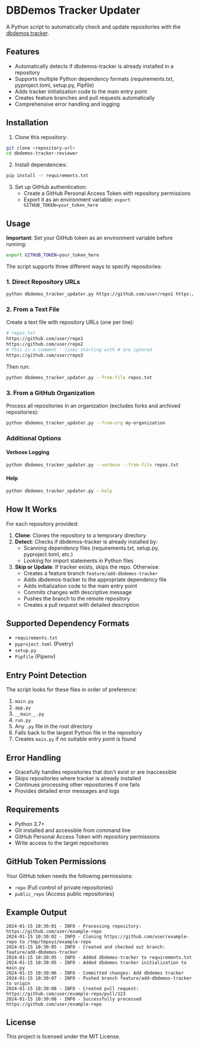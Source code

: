 # DBDemos Tracker Updater

A Python script to automatically check and update repositories with the [dbdemos tracker](https://github.com/databricks-field-eng/dbdemos-tracker).

## Features

- Automatically detects if dbdemos-tracker is already installed in a repository
- Supports multiple Python dependency formats (requirements.txt, pyproject.toml, setup.py, Pipfile)
- Adds tracker initialization code to the main entry point
- Creates feature branches and pull requests automatically
- Comprehensive error handling and logging

## Installation

1. Clone this repository:
```bash
git clone <repository-url>
cd dbdemos-tracker-reviewer
```

2. Install dependencies:
```bash
pip install -r requirements.txt
```

3. Set up GitHub authentication:
   - Create a GitHub Personal Access Token with repository permissions
   - Export it as an environment variable: `export GITHUB_TOKEN=your_token_here`

## Usage

**Important**: Set your GitHub token as an environment variable before running:
```bash
export GITHUB_TOKEN=your_token_here
```

The script supports three different ways to specify repositories:

### 1. Direct Repository URLs

```bash
python dbdemos_tracker_updater.py https://github.com/user/repo1 https://github.com/user/repo2
```

### 2. From a Text File

Create a text file with repository URLs (one per line):

```bash
# repos.txt
https://github.com/user/repo1
https://github.com/user/repo2
# This is a comment - lines starting with # are ignored
https://github.com/user/repo3
```

Then run:

```bash
python dbdemos_tracker_updater.py --from-file repos.txt
```

### 3. From a GitHub Organization

Process all repositories in an organization (excludes forks and archived repositories):

```bash
python dbdemos_tracker_updater.py --from-org my-organization
```

### Additional Options

#### Verbose Logging

```bash
python dbdemos_tracker_updater.py --verbose --from-file repos.txt
```

#### Help

```bash
python dbdemos_tracker_updater.py --help
```

## How It Works

For each repository provided:

1. **Clone**: Clones the repository to a temporary directory
2. **Detect**: Checks if dbdemos-tracker is already installed by:
   - Scanning dependency files (requirements.txt, setup.py, pyproject.toml, etc.)
   - Looking for import statements in Python files
3. **Skip or Update**: If tracker exists, skips the repo. Otherwise:
   - Creates a feature branch `feature/add-dbdemos-tracker`
   - Adds dbdemos-tracker to the appropriate dependency file
   - Adds initialization code to the main entry point
   - Commits changes with descriptive message
   - Pushes the branch to the remote repository
   - Creates a pull request with detailed description

## Supported Dependency Formats

- `requirements.txt`
- `pyproject.toml` (Poetry)
- `setup.py`
- `Pipfile` (Pipenv)

## Entry Point Detection

The script looks for these files in order of preference:
1. `main.py`
2. `app.py` 
3. `__main__.py`
4. `run.py`
5. Any `.py` file in the root directory
6. Falls back to the largest Python file in the repository
7. Creates `main.py` if no suitable entry point is found

## Error Handling

- Gracefully handles repositories that don't exist or are inaccessible
- Skips repositories where tracker is already installed
- Continues processing other repositories if one fails
- Provides detailed error messages and logs

## Requirements

- Python 3.7+
- Git installed and accessible from command line
- GitHub Personal Access Token with repository permissions
- Write access to the target repositories

## GitHub Token Permissions

Your GitHub token needs the following permissions:
- `repo` (Full control of private repositories)
- `public_repo` (Access public repositories) 

## Example Output

```
2024-01-15 10:30:01 - INFO - Processing repository: https://github.com/user/example-repo
2024-01-15 10:30:02 - INFO - Cloning https://github.com/user/example-repo to /tmp/tmpxyz/example-repo
2024-01-15 10:30:05 - INFO - Created and checked out branch: feature/add-dbdemos-tracker
2024-01-15 10:30:05 - INFO - Added dbdemos-tracker to requirements.txt
2024-01-15 10:30:05 - INFO - Added dbdemos tracker initialization to main.py
2024-01-15 10:30:06 - INFO - Committed changes: Add dbdemos tracker
2024-01-15 10:30:07 - INFO - Pushed branch feature/add-dbdemos-tracker to origin
2024-01-15 10:30:08 - INFO - Created pull request: https://github.com/user/example-repo/pull/123
2024-01-15 10:30:08 - INFO - Successfully processed https://github.com/user/example-repo
```

## License

This project is licensed under the MIT License.
